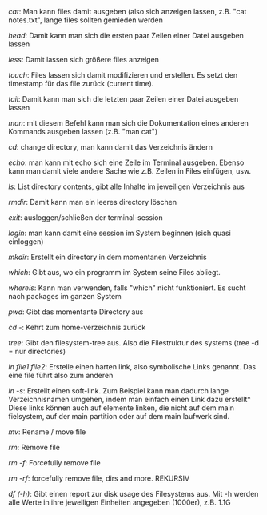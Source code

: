 *cat*: Man kann files damit ausgeben (also sich anzeigen lassen, z.B. "cat notes.txt", lange files sollten gemieden werden

*head*: Damit kann man sich die ersten paar Zeilen einer Datei ausgeben lassen

*less*: Damit lassen sich größere files anzeigen

*touch*: Files lassen sich damit modifizieren und erstellen. Es setzt den timestamp für das file zurück (current time).

*tail*: Damit kann man sich die letzten paar Zeilen einer Datei ausgeben lassen

*man*: mit diesem Befehl kann man sich die Dokumentation eines anderen Kommands ausgeben lassen (z.B. "man cat")

*cd*: change directory, man kann damit das Verzeichnis ändern

*echo*: man kann mit echo sich eine Zeile im Terminal ausgeben. Ebenso kann man damit viele andere Sache wie z.B.
Zeilen in Files einfügen, usw.

*ls*: List directory contents, gibt alle Inhalte im jeweiligen Verzeichnis aus

*rmdir*: Damit kann man ein leeres directory löschen

*exit*: ausloggen/schließen der terminal-session

*login*: man kann damit eine session im System beginnen (sich quasi einloggen)

*mkdir*: Erstellt ein directory in dem momentanen Verzeichnis    

*which*: Gibt aus, wo ein programm im System seine Files abliegt.

*whereis*: Kann man verwenden, falls "which" nicht funktioniert. Es sucht nach packages im ganzen System

*pwd*: Gibt das momentante Directory aus  

*cd -*: Kehrt zum home-verzeichnis zurück 

*tree*: Gibt den filesystem-tree aus. Also die Filestruktur des systems (tree -d = nur directories)

*ln file1 file2*: Erstelle einen harten link, also symbolische Links genannt. Das eine file führt also zum anderen

*ln -s*: Erstellt einen soft-link. Zum Beispiel kann man dadurch lange Verzeichnisnamen umgehen, indem 
man einfach einen Link dazu erstellt* Diese links können auch auf elemente linken, die nicht auf dem 
main fielsystem, auf der main partition oder auf dem main laufwerk sind.

*mv*: Rename / move file

*rm*: Remove file 

*rm -f*: Forcefully remove file

*rm -rf*: forcefully remove file, dirs and more. REKURSIV

*df (-h)*: Gibt einen report zur disk usage des Filesystems aus. Mit -h werden alle Werte in ihre jeweiligen Einheiten
angegeben (1000er), z.B. 1.1G  

